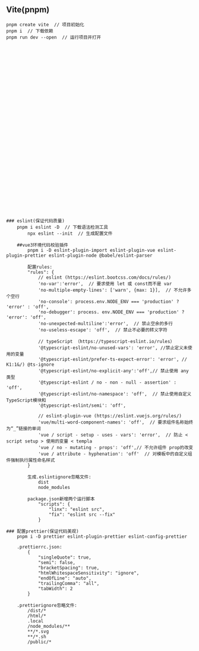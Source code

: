## Vite(pnpm)
    pnpm create vite  // 项目初始化
    pnpm i  // 下载依赖
    pnpm run dev --open  // 运行项目并打开


































    ### eslint(保证代码质量)
        pnpm i eslint -D  // 下载语法检测工具
            npx eslint --init  // 生成配置文件

        ##vue3环境代码校验插件
            pnpm i -D eslint-plugin-import eslint-plugin-vue eslint-plugin-prettier eslint-plugin-node @babel/eslint-parser

            配置rules:
            "rules": {
                // eslint (https://eslint.bootcss.com/docs/rules/)
                'no-var':'error',  // 要求使用 let 或 const而不是 var 
                'no-multiple-empty-lines': ['warn', {max: 1}],  // 不允许多个空行
                'no-console': process.env.NODE_ENV === 'production' ? 'error' : 'off',
                'no-debugger': process. env.NODE_ENV === 'production' ? 'error': 'off',
                'no-unexpected-multiline':'error',  // 禁止空余的多行
                'no-useless-escape': 'off',  // 禁止不必要的转义字符

                // typeScript （https://typescript-eslint.io/rules）
                '@typescript-eslint/no-unused-vars': 'error', //禁止定义未使用的变量
                '@typescript-eslint/prefer-ts-expect-error': 'error', // K1:1&/) @ts-ignore
                '@typescript-eslint/no-explicit-any':'off',// 禁止使用 any 类型
                '@typescript-eslint / no - non - null - assertion' : 'off',
                '@typescript-eslint/no-namespace': 'off',  // 禁止使用自定义TypeScript模块和
                '@typescript-eslint/semi': 'off',

                // eslint-plugin-vue (https://eslint.vuejs.org/rules/)
                'vue/multi-word-component-names': 'off',  // 要求组件名称始终为“_”链接的单词
                'vue / script - setup - uses - vars': 'error',  // 防止 < script setup > 使用的变量 < templa
                'vue / no - mutating - props': 'off',// 不允许组件 prop的改变
                'vue / attribute - hyphenation': 'off'  // 对模板中的自定义组件强制执行属性命名样式  
            }

            生成.eslintignore忽略文件:
                dist
                node_modules

            package.json新增两个运行脚本
                "scripts": {
                    "linx": "eslint src",
                    "fix": "eslint src --fix"
                }

    ### 配置prettier(保证代码美观)
        pnpm i -D prettier eslint-plugin-prettier eslint-config-prettier

        .prettierrc.json:
            {
                "singleQuote": true,
                "semi": false,
                "bracketSpacing": true,
                "htmlWhitespaceSensitivity": "ignore",
                "endOfLine": "auto",
                "trailingComma": "all",
                "tabWidth": 2
            }
        
        .prettierignore忽略文件:
            /dist/* 
            /html/*
            .local
            /node_modules/**
            **/*.svg
            **/*.sh 
            /public/*
